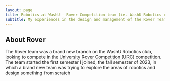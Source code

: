 ```yaml
---
layout: page
title: Robotics at WashU - Rover Competition team (ie. WashU Robotics club)
subtitle: My experiences in the design and management of the Rover Team at Washington University 
---
```


## About Rover

The Rover team was a brand new branch on the WashU Robotics club, looking to compete in the [University Rover Competition (URC)](https://urc.marssociety.org/) competition. The team started the first semester I joined, the fall semester of 2023, in which a brand new team was trying to explore the areas of robotics and design something from scratch